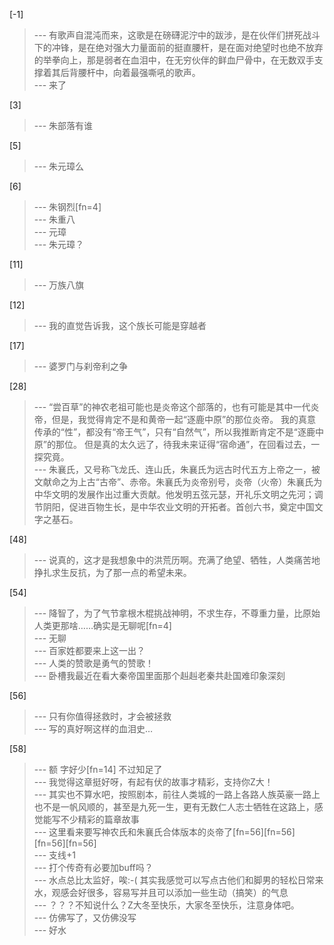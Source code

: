 
[-1] 
>--- 有歌声自混沌而来，这歌是在磅礴泥泞中的跋涉，是在伙伴们拼死战斗下的冲锋，是在绝对强大力量面前的挺直腰杆，是在面对绝望时也绝不放弃的举拳向上，那是弱者在血泪中，在无穷伙伴的鲜血尸骨中，在无数双手支撑着其后背腰杆中，向着最强嘶吼的歌声。<br>
>--- 来了<br>

[3] 
>--- 朱部落有谁<br>

[5] 
>--- 朱元璋么<br>

[6] 
>--- 朱钢烈[fn=4]<br>
>--- 朱重八<br>
>--- 元璋<br>
>--- 朱元璋？<br>

[11] 
>--- 万族八旗<br>

[12] 
>--- 我的直觉告诉我，这个族长可能是穿越者<br>

[17] 
>--- 婆罗门与刹帝利之争<br>

[28] 
>--- “尝百草”的神农老祖可能也是炎帝这个部落的，也有可能是其中一代炎帝，但是，我觉得肯定不是和黄帝一起“逐鹿中原”的那位炎帝。 我的真意传承的“性”，都没有“帝王气”，只有“自然气”，所以我推断肯定不是“逐鹿中原”的那位。         但是真的太久远了，待我未来证得“宿命通”，在回看过去，一探究竟。<br>
>--- 朱襄氏，又号称飞龙氏、连山氏，朱襄氏为远古时代五方上帝之一，被文献命之为上古“古帝”、赤帝。朱襄氏为炎帝别号，炎帝（火帝）朱襄氏为中华文明的发展作出过重大贡献。他发明五弦元瑟，开礼乐文明之先河；调节阴阳，促进百物生长，是中华农业文明的开拓者。首创六书，奠定中国文字之基石。<br>

[48] 
>--- 说真的，这才是我想象中的洪荒历啊。充满了绝望、牺牲，人类痛苦地挣扎求生反抗，为了那一点的希望未来。<br>

[54] 
>--- 降智了，为了气节拿根木棍挑战神明，不求生存，不尊重力量，比原始人类更那啥……确实是无聊呢[fn=4]<br>
>--- 无聊<br>
>--- 百家姓都要来上这一出？<br>
>--- 人类的赞歌是勇气的赞歌！<br>
>--- 卧槽我最近在看大秦帝国里面那个赳赳老秦共赴国难印象深刻<br>

[56] 
>--- 只有你值得拯救时，才会被拯救<br>
>--- 写的真好啊这样的血泪史…<br>

[58] 
>--- 额 字好少[fn=14] 不过知足了<br>
>--- 我觉得这章挺好呀，有起有伏的故事才精彩，支持你Z大！<br>
>--- 其实也不算水吧，按照剧本，前往人类城的一路上各路人族英豪一路上也不是一帆风顺的，甚至是九死一生，更有无数仁人志士牺牲在这路上，感觉能写不少精彩的篇章故事<br>
>--- 这里看来要写神农氏和朱襄氏合体版本的炎帝了[fn=56][fn=56][fn=56][fn=56]<br>
>--- 支线+1<br>
>--- 打个传奇有必要加buff吗？<br>
>--- 水点总比太监好，唉:-(   其实我感觉可以写点古他们和脚男的轻松日常来水，观感会好很多，容易写并且可以添加一些生动（搞笑）的气息<br>
>--- ？？？不知说什么？Z大冬至快乐，大家冬至快乐，注意身体吧。<br>
>--- 仿佛写了，又仿佛没写<br>
>--- 好水<br>
